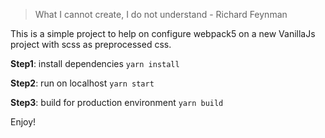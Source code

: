 
> What I cannot create, I do not understand - Richard Feynman

This is a simple project to help on configure webpack5 on a new VanillaJs project with scss as preprocessed css.


**Step1**: install dependencies
```yarn install```


**Step2**: run on localhost
```yarn start```

**Step3**: build for production environment
```yarn build```

Enjoy!

